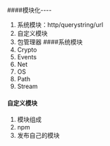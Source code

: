####模块化----
1. 系统模块：http/querystring/url
2. 自定义模块
3. 包管理器
####系统模块
1. Crypto 
2. Events
3. Net
4. OS
5. Path
6. Stream
#### 自定义模块
1. 模块组成
2. npm
3. 发布自己的模块